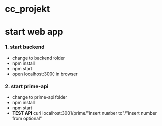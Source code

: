 # cc_projekt

# start web app

### 1. start backend
- change to backend folder
- npm install
- npm start
- open localhost:3000 in browser

### 2. start prime-api
- change to prime-api folder
- npm install
- npm start
- __TEST API__ curl localhost:3001/prime/"insert number to"/"insert number from optional"
